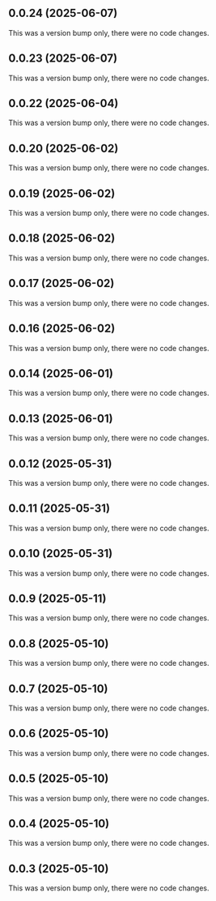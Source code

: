 ## 0.0.24 (2025-06-07)

This was a version bump only, there were no code changes.

## 0.0.23 (2025-06-07)

This was a version bump only, there were no code changes.

## 0.0.22 (2025-06-04)

This was a version bump only, there were no code changes.

## 0.0.20 (2025-06-02)

This was a version bump only, there were no code changes.

## 0.0.19 (2025-06-02)

This was a version bump only, there were no code changes.

## 0.0.18 (2025-06-02)

This was a version bump only, there were no code changes.

## 0.0.17 (2025-06-02)

This was a version bump only, there were no code changes.

## 0.0.16 (2025-06-02)

This was a version bump only, there were no code changes.

## 0.0.14 (2025-06-01)

This was a version bump only, there were no code changes.

## 0.0.13 (2025-06-01)

This was a version bump only, there were no code changes.

## 0.0.12 (2025-05-31)

This was a version bump only, there were no code changes.

## 0.0.11 (2025-05-31)

This was a version bump only, there were no code changes.

## 0.0.10 (2025-05-31)

This was a version bump only, there were no code changes.

## 0.0.9 (2025-05-11)

This was a version bump only, there were no code changes.

## 0.0.8 (2025-05-10)

This was a version bump only, there were no code changes.

## 0.0.7 (2025-05-10)

This was a version bump only, there were no code changes.

## 0.0.6 (2025-05-10)

This was a version bump only, there were no code changes.

## 0.0.5 (2025-05-10)

This was a version bump only, there were no code changes.

## 0.0.4 (2025-05-10)

This was a version bump only, there were no code changes.

## 0.0.3 (2025-05-10)

This was a version bump only, there were no code changes.